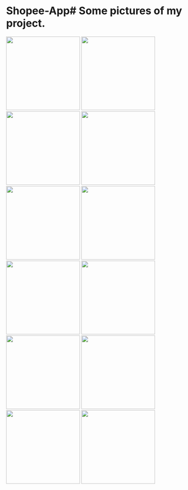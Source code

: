 # Shopee-App# Some pictures of my project.

<img src="https://github.com/developer-ali-msheik/Shopee-App/assets/159150908/093902c4-d386-4450-9886-8713afbdd6d0" width="200"/>
<img src="https://github.com/developer-ali-msheik/Shopee-App/assets/159150908/f8b77b4a-6132-4277-8f20-27bae2ad1e33" width="200"/>
<img src="https://github.com/developer-ali-msheik/Shopee-App/assets/159150908/aa4fbb81-e9f6-4215-b315-192eb8f4aec0" width="200"/>
<img src="https://github.com/developer-ali-msheik/Shopee-App/assets/159150908/198cfc52-f3c4-4fab-8efc-0fb1c0221e44" width="200"/>
<img src="https://github.com/developer-ali-msheik/Shopee-App/assets/159150908/5789c715-cbf3-4bfb-9ef3-848421ac02f1" width="200"/>
<img src="https://github.com/developer-ali-msheik/Shopee-App/assets/159150908/de6f056f-574d-4dd5-8546-6ad2479b285b" width="200"/>
<img src="https://github.com/developer-ali-msheik/Shopee-App/assets/159150908/a127cc1f-fc0b-4013-867d-2e319b1399de" width="200"/>
<img src="https://github.com/developer-ali-msheik/Shopee-App/assets/159150908/76d911c3-d3d4-4491-ac9e-2f16046cfc17" width="200"/>
<img src="https://github.com/developer-ali-msheik/Shopee-App/assets/159150908/c467f9d8-8243-4643-a3bc-c54c68edacb0" width="200"/>
<img src="https://github.com/developer-ali-msheik/Shopee-App/assets/159150908/4d4971bc-ee7b-4a8d-a5f5-f1c5e4c73608" width="200"/>
<img src="https://github.com/developer-ali-msheik/Shopee-App/assets/159150908/9e593da8-73eb-4d93-bcbb-5bd57a699221" width="200"/>
<img src="https://github.com/developer-ali-msheik/Shopee-App/assets/159150908/2340da12-497a-4d91-ae70-e28a7d87a3b4" width="200"/>
